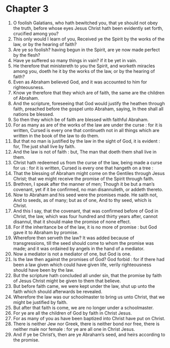 # Chapter 3

1. O foolish Galatians, who hath bewitched you, that ye should not obey the truth, before whose eyes Jesus Christ hath been evidently set forth, crucified among you?
2. This only would I learn of you, Received ye the Spirit by the works of the law, or by the hearing of faith?
3. Are ye so foolish? having begun in the Spirit, are ye now made perfect by the flesh?
4. Have ye suffered so many things in vain? if it be yet in vain.
5. He therefore that ministereth to you the Spirit, and worketh miracles among you, doeth he it by the works of the law, or by the hearing of faith?
6. Even as Abraham believed God, and it was accounted to him for righteousness.
7. Know ye therefore that they which are of faith, the same are the children of Abraham.
8. And the scripture, foreseeing that God would justify the heathen through faith, preached before the gospel unto Abraham, saying, In thee shall all nations be blessed.
9. So then they which be of faith are blessed with faithful Abraham.
10. For as many as are of the works of the law are under the curse : for it is written, Cursed is every one that continueth not in all things which are written in the book of the law to do them.
11. But that no man is justified by the law in the sight of God, it is evident : for, The just shall live by faith.
12. And the law is not of faith : but, The man that doeth them shall live in them.
13. Christ hath redeemed us from the curse of the law, being made a curse for us : for it is written, Cursed is every one that hangeth on a tree :
14. That the blessing of Abraham might come on the Gentiles through Jesus Christ; that we might receive the promise of the Spirit through faith.
15. Brethren, I speak after the manner of men; Though it be but a man’s covenant, yet if it be confirmed, no man disannulleth, or addeth thereto.
16. Now to Abraham and his seed were the promises made. He saith not, And to seeds, as of many; but as of one, And to thy seed, which is Christ.
17. And this I say, that the covenant, that was confirmed before of God in Christ, the law, which was four hundred and thirty years after, cannot disannul, that it should make the promise of none effect.
18. For if the inheritance be of the law, it is no more of promise : but God gave it to Abraham by promise.
19. Wherefore then serveth the law? It was added because of transgressions, till the seed should come to whom the promise was made; and it was ordained by angels in the hand of a mediator.
20. Now a mediator is not a mediator of one, but God is one.
21. Is the law then against the promises of God? God forbid : for if there had been a law given which could have given life, verily righteousness should have been by the law.
22. But the scripture hath concluded all under sin, that the promise by faith of Jesus Christ might be given to them that believe.
23. But before faith came, we were kept under the law, shut up unto the faith which should afterwards be revealed.
24. Wherefore the law was our schoolmaster to bring us unto Christ, that we might be justified by faith.
25. But after that faith is come, we are no longer under a schoolmaster.
26. For ye are all the children of God by faith in Christ Jesus.
27. For as many of you as have been baptized into Christ have put on Christ.
28. There is neither Jew nor Greek, there is neither bond nor free, there is neither male nor female : for ye are all one in Christ Jesus.
29. And if ye be Christ’s, then are ye Abraham’s seed, and heirs according to the promise.


